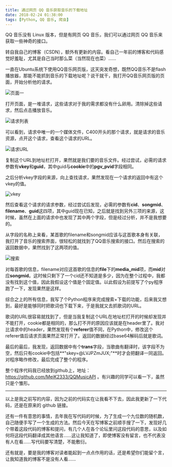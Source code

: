 ```yaml
---
title: 通过网页 QQ 音乐获取音乐的下载地址
date: 2018-02-24 01:38:00
tags: [Python, QQ 音乐, 爬虫]
---
```


QQ 音乐没有 Linux 版本，但是有网页 QQ 音乐，我们可以通过网页 QQ 音乐来获取一些神奇的接口。

转自我自己的博客（CSDN），额外有更新的内容。看自己一年前的博客和代码感觉好羞耻，尤其是自己当时那么菜（当然现在也菜）……


<!--more-->

一直在Ubuntu系统下使用QQ音乐网页版，这天突发奇想，既然QQ音乐不是flash播放器，那能不能抓到音乐的下载地址呢？说干就干，我打开QQ音乐网页版的页面，开始分析他的请求。


![页面一](/images/qqmusic/1.png)
  
打开页面，是一堆请求，这些请求对于我的需求都没有什么卵用。清除掉这些请求，然后点击播放音乐。
  
![请求列表](/images/qqmusic/2.png)
  
可以看到，请求中唯一的一个媒体文件，C400开头的那个请求，就是请求的音乐资源，点开这个请求，查看这个请求的URL。
  
![请求URL](/images/qqmusic/3.png)

复制这个URL到地址栏打开，果然就是我们要的音乐文件。经过尝试，必需的请求参数有**vkey**和**guid**，其中guid与**cookie**中的**pgv_pvid**字段相同。

之后分析vkey字段的来源，向上查找请求，果然发现在一个请求的返回中有这个vkey的值。

![vkey](/images/qqmusic/4.png)

然后查看这个请求的请求参数，经过尝试后发现，必需的参数有**cid**、**songmid**、**filename**、**guid**这四项，其中guid现在已知，之后就是找到另外三项的来源，这时候，虽然在上面的请求中也发现了其中两个字段，但是经过分析，并不是我想要的。

从字段的名称上来看，某首歌的filename和songmid应该与这首歌本身有关联，我打开了音乐的搜索界面，很轻松的就找到了QQ音乐搜索的接口。然后在搜索的返回数据中，果然找到了这两项的值。

![搜索](/images/qqmusic/5.png)

对每首歌的信息，filename对应这首歌的信息的**file**下的**media_mid**项，而**mid**对应**songmid**。这时候只剩下了一个cid还不知道是多少，因为在整个过程中，我都没有找到这个值，因此我假设这个值是个固定值。以此假设为前提写了个py程序跑了一下，发现果然是这样。
  
综合之上的所有信息，我写了个Python程序来完成搜索+下载的功能，后来我又想到，最好是能够同时把歌词也下载下来，于是我就又去抓歌词的URL。
  
歌词的URL很容易就找到了，但是当我复制这个URL在地址栏打开的时候却发现并不能打开，cookie都是相同的，那么打不开的原因应该就是在header里了。我对比请求中的header，果然发现有个**referer**值不同，在Python中，修改这个referer值后请求页面果然正常打开了。返回的数据经过base64解码后就是歌词。

最后的最后，我发现，返回数据中有个**trans**字段，当歌曲有翻译时，该字段不为空，然后只有cookie中包括**"skey=@LVJPZmJUX;"**时才会把翻译一同返回。对程序略作修改，最后完成了整个的程序。

整个程序代码我已经放到github上，地址：https://github.com/MeiK2333/QQMusicAPI 。有兴趣的同学可以看一下，虽然只是个雏形。

---

以上是我之前写的内容，因为之前的代码实在让我看不下去，因此我更新了一下代码，还是在原来的 github 链接。

还有一件有意思的事情，去年我在写代码的时候，为了生成一个九位数的随机数，自己随便手写了一个生成的方法。然后今天在写博客之前顺手搜了一下，发现好几个带着这段代码的博客和提问，有几个人在各个论坛里问这段代码的意思，以及如何将这段代码翻译成其他语言……这让我知道了，即使博客没有留言，也不代表没有人在看……写代码要写清楚，不能敷衍。

还有就是，要是我的博客对读者能起到一点点作用的话，还是希望你们能留个言，让我知道我的博客不是没有人看……